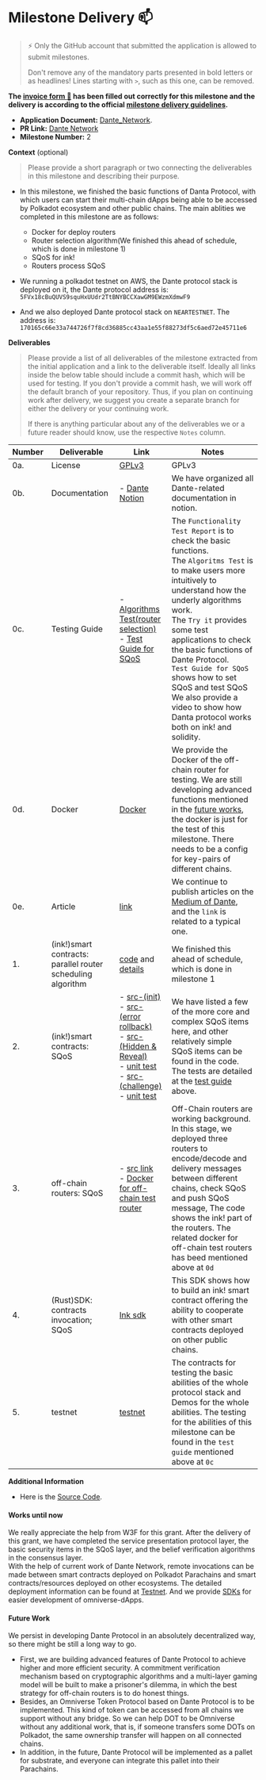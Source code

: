# Milestone Delivery :mailbox:

> ⚡ Only the GitHub account that submitted the application is allowed to submit milestones.
>
> Don't remove any of the mandatory parts presented in bold letters or as headlines! Lines starting with `>`, such as this one, can be removed.

**The [invoice form :pencil:](https://docs.google.com/forms/d/e/1FAIpQLSfmNYaoCgrxyhzgoKQ0ynQvnNRoTmgApz9NrMp-hd8mhIiO0A/viewform) has been filled out correctly for this milestone and the delivery is according to the official [milestone delivery guidelines](https://github.com/w3f/Grants-Program/blob/master/docs/milestone-deliverables-guidelines.md).**

- **Application Document:** [Dante_Network](https://github.com/w3f/Grants-Program/blob/master/applications/Dante_Network.md).
- **PR Link:** [Dante Network](https://github.com/w3f/Grants-Program/pull/895)
- **Milestone Number:** 2

**Context** (optional)

> Please provide a short paragraph or two connecting the deliverables in this milestone and describing their purpose.

- In this milestone, we finished the basic functions of Danta Protocol, with which users can start their multi-chain dApps being able to be accessed by Polkadot ecosystem and other public chains. The main ablities we completed in this milestone are as follows:

  - Docker for deploy routers
  - Router selection algorithm(We finished this ahead of schedule, which is done in milestone 1)
  - SQoS for ink!
  - Routers process SQoS

- We running a polkadot testnet on AWS, the Dante protocol stack is deployed on it, the Dante protocol address is: `5FVx18cBuQUVS9squHxUUdr2TtBNYBCCXawGM9EWzmXdmwF9`
- And we also deployed Dante protocol stack on `NEARTESTNET`. The address is: `170165c66e33a744726f7f8cd36885cc43aa1e55f88273df5c6aed72e45711e6`

**Deliverables**

> Please provide a list of all deliverables of the milestone extracted from the initial application and a link to the deliverable itself. Ideally all links inside the below table should include a commit hash, which will be used for testing. If you don't provide a commit hash, we will work off the default branch of your repository. Thus, if you plan on continuing work after delivery, we suggest you create a separate branch for either the delivery or your continuing work.
>
> If there is anything particular about any of the deliverables we or a future reader should know, use the respective `Notes` column.

| Number | Deliverable                                                 | Link                                                                                                                                                                                                                                                                                                                                                                                                                                                                                                                                                                                                                                                                                                                                                                                                                                                                                                                                                                                           | Notes                                                                                                                                                                                                                                                                                                                                                                                                                               |
| ------ | ----------------------------------------------------------- | ---------------------------------------------------------------------------------------------------------------------------------------------------------------------------------------------------------------------------------------------------------------------------------------------------------------------------------------------------------------------------------------------------------------------------------------------------------------------------------------------------------------------------------------------------------------------------------------------------------------------------------------------------------------------------------------------------------------------------------------------------------------------------------------------------------------------------------------------------------------------------------------------------------------------------------------------------------------------------------------------- | ----------------------------------------------------------------------------------------------------------------------------------------------------------------------------------------------------------------------------------------------------------------------------------------------------------------------------------------------------------------------------------------------------------------------------------- |
| 0a.    | License                                                     | [GPLv3](https://github.com/dantenetwork/protocol-stack-for-ink/blob/feature-evaluation/LICENSE)                                                                                                                                                                                                                                                                                                                                                                                                                                                                                                                                                                                                                                                                                                                                                                                                                                                                                                | GPLv3                                                                                                                                                                                                                                                                                                                                                                                                                               |
| 0b.    | Documentation                                               | - [Dante Notion](https://dantenetwork.notion.site/Dante-Network-37b3fb6b70a845ecb4f6bc9d0f23229b)                                                                                                                                                                                                                                                                                                                                                                                                                                                                                                                                                                                                                                                                                                                                                                                                                                                                                              | We have organized all Dante-related documentation in notion.                                                                                                                                                                                                                                                                                                                                                                        |
| 0c.    | Testing Guide                                               | - [Algorithms Test(router selection)](https://github.com/dantenetwork/protocol-stack-for-ink/tree/main/contracts/algorithm#router-selection) <br> - [Test Guide for SQoS](https://github.com/dantenetwork/protocol-stack-for-ink/tree/feature-sqos/test)                                                                                                                                                                                                                                                                                                                                                                                                                                                                                                                                                                                                                                                                                                                                       | The `Functionality Test Report` is to check the basic functions. <br>The `Algoritms Test` is to make users more intuitively to understand how the underly algorithms work. <br>The `Try it` provides some test applications to check the basic functions of Dante Protocol. <br> `Test Guide for SQoS` shows how to set SQoS and test SQoS <br> We also provide a video to show how Danta protocol works both on ink! and solidity. |
| 0d.    | Docker                                                      | [Docker](https://github.com/dantenetwork/ink-test-router)                                                                                                                                                                                                                                                                                                                                                                                                                                                                                                                                                                                                                                                                                                                                                                                                                                                                                                                                      | We provide the Docker of the off-chain router for testing. We are still developing advanced functions mentioned in the [future works](#future-work), the docker is just for the test of this milestone. There needs to be a config for key-pairs of different chains.                                                                                                                                                               |
| 0e.    | Article                                                     | [link](https://dantenetwork.medium.com/the-first-version-of-dante-protocol-in-substrate-ink-tech-stack-granted-by-web3-foundation-f7033e66113c)                                                                                                                                                                                                                                                                                                                                                                                                                                                                                                                                                                                                                                                                                                                                                                                                                                                | We continue to publish articles on the [Medium of Dante](https://dantenetwork.medium.com/), and the `link` is related to a typical one.                                                                                                                                                                                                                                                                                             |
| 1.     | (ink!)smart contracts: parallel router scheduling algorithm | [code](https://github.com/dantenetwork/protocol-stack-for-ink/blob/c46af9610cd06b672226967f85d4c10351f787d0/contracts/cross-chain/lib.rs#L657) and [details](https://github.com/dantenetwork/protocol-stack-for-ink/tree/main/contracts/algorithm#router-selection)                                                                                                                                                                                                                                                                                                                                                                                                                                                                                                                                                                                                                                                                                                                            | We finished this ahead of schedule, which is done in milestone 1                                                                                                                                                                                                                                                                                                                                                                    |
| 2.     | (ink!)smart contracts: SQoS                                 | - [src-(init)](https://github.com/dantenetwork/protocol-stack-for-ink/blob/984879ac3d80ce6824604b321887b6a2759f3e73/contracts/cross-chain/lib.rs#L187) <br> - [src-(error rollback)](https://github.com/dantenetwork/protocol-stack-for-ink/blob/984879ac3d80ce6824604b321887b6a2759f3e73/contracts/cross-chain/lib.rs#L523) <br> - [src-(Hidden & Reveal)](https://github.com/dantenetwork/protocol-stack-for-ink/blob/984879ac3d80ce6824604b321887b6a2759f3e73/contracts/cross-chain/lib.rs#L1321) <br> - [unit test](https://github.com/dantenetwork/protocol-stack-for-ink/blob/984879ac3d80ce6824604b321887b6a2759f3e73/contracts/cross-chain/lib.rs#L2045) <br> - [src-(challenge)](https://github.com/dantenetwork/protocol-stack-for-ink/blob/984879ac3d80ce6824604b321887b6a2759f3e73/contracts/cross-chain/lib.rs#L1369) <br> - [unit test](https://github.com/dantenetwork/protocol-stack-for-ink/blob/984879ac3d80ce6824604b321887b6a2759f3e73/contracts/cross-chain/lib.rs#L1984) | We have listed a few of the more core and complex SQoS items here, and other relatively simple SQoS items can be found in the code. The tests are detailed at the [test guide](https://docs.google.com/document/d/1wCnyN3DGUip_k8oppMloqJzoKt7pRDYzUfqjlP9Jwc0/edit?usp=sharing) above.                                                                                                                                             |
| 3.     | off-chain routers: SQoS                                     | - [src link](https://github.com/dantenetwork/protocol-stack-for-ink/tree/green-leaf/leaf) <br> - [Docker for off-chain test router](https://github.com/dantenetwork/ink-test-router)                                                                                                                                                                                                                                                                                                                                                                                                                                                                                                                                                                                                                                                                                                                                                                                                           | Off-Chain routers are working background. In this stage, we deployed three routers to encode/decode and delivery messages between different chains, check SQoS and push SQoS message, The code shows the ink! part of the routers. The related docker for off-chain test routers has beed mentioned above at `0d`                                                                                                                   |
| 4.     | (Rust)SDK: contracts invocation; SQoS                       | [Ink sdk](https://github.com/dantenetwork/ink-sdk/tree/feature-sqos)                                                                                                                                                                                                                                                                                                                                                                                                                                                                                                                                                                                                                                                                                                                                                                                                                                                                                                                           | This SDK shows how to build an ink! smart contract offering the ability to cooperate with other smart contracts deployed on other public chains.                                                                                                                                                                                                                                                                                    |
| 5.     | testnet                                                     | [testnet](https://github.com/dantenetwork/testnet)                                                                                                                                                                                                                                                                                                                                                                                                                                                                                                                                                                                                                                                                                                                                                                                                                                                                                                                                             | The contracts for testing the basic abilities of the whole protocol stack and Demos for the whole abilities. The testing for the abilities of this milestone can be found in the `test guide` mentioned above at `0c`                                                                                                                                                                                                               |

**Additional Information**

- Here is the [Source Code](https://github.com/dantenetwork/protocol-stack-for-ink/tree/feature-sqos/contracts/cross-chain).

#### **Works until now**

We really appreciate the help from W3F for this grant. After the delivery of this grant, we have completed the service presentation protocol layer, the basic security items in the SQoS layer, and the belief verification algorithms in the consensus layer.  
With the help of current work of Dante Network, remote invocations can be made between smart contracts deployed on Polkadot Parachains and smart contracts/resources deployed on other ecosystems. The detailed deployment information can be found at [Testnet](https://github.com/dantenetwork/testnet). And we provide [SDKs](https://github.com/dantenetwork/On-Chain-SDK) for easier development of omniverse-dApps.

#### **Future Work**

We persist in developing Dante Protocol in an absolutely decentralized way, so there might be still a long way to go.

- First, we are building advanced features of Dante Protocol to achieve higher and more efficient security. A commitment verification mechanism based on cryptographic algorithms and a multi-layer gaming model will be built to make a prisoner's dilemma, in which the best strategy for off-chain routers is to do honest things.
- Besides, an Omniverse Token Protocol based on Dante Protocol is to be implemented. This kind of token can be accessed from all chains we support without any bridge. So we can help DOT to be Omniverse without any additional work, that is, if someone transfers some DOTs on Polkadot, the same ownership transfer will happen on all connected chains.
- In addition, in the future, Dante Protocol will be implemented as a pallet for substrate, and everyone can integrate this pallet into their Parachains.
